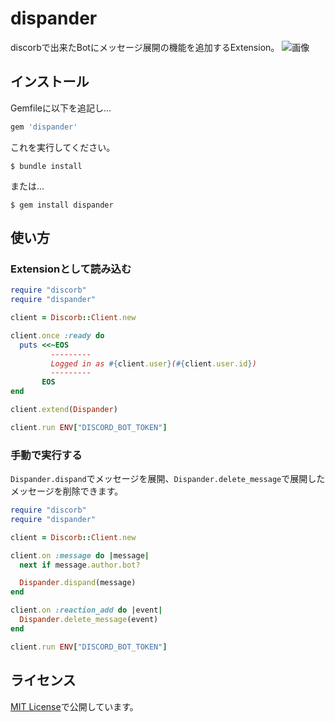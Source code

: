 # dispander

discorbで出来たBotにメッセージ展開の機能を追加するExtension。
![画像](https://user-images.githubusercontent.com/59691627/131650571-ec50bf35-c971-4aeb-9a58-8fbf9b3e759b.png)


## インストール

Gemfileに以下を追記し...

```ruby
gem 'dispander'
```

これを実行してください。

    $ bundle install

または...

    $ gem install dispander

## 使い方

### Extensionとして読み込む

```ruby
require "discorb"
require "dispander"

client = Discorb::Client.new

client.once :ready do
  puts <<~EOS
         ---------
         Logged in as #{client.user}(#{client.user.id})
         ---------
       EOS
end

client.extend(Dispander)

client.run ENV["DISCORD_BOT_TOKEN"]
```

### 手動で実行する

`Dispander.dispand`でメッセージを展開、`Dispander.delete_message`で展開したメッセージを削除できます。

```ruby
require "discorb"
require "dispander"

client = Discorb::Client.new

client.on :message do |message|
  next if message.author.bot?

  Dispander.dispand(message)
end

client.on :reaction_add do |event|
  Dispander.delete_message(event)
end

client.run ENV["DISCORD_BOT_TOKEN"]
```

## ライセンス

[MIT License](https://opensource.org/licenses/MIT)で公開しています。
